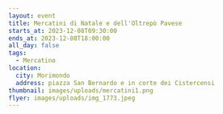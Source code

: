 ```yaml
---
layout: event
title: Mercatini di Natale e dell'Oltrepò Pavese
starts_at: 2023-12-08T09:30:00
ends_at: 2023-12-08T18:00:00
all_day: false
tags:
  - Mercatino
location:
  city: Morimondo
  address: piazza San Bernardo e in corte dei Cistercensi
thumbnail: images/uploads/mercatini1.png
flyer: images/uploads/img_1773.jpeg
---
```

